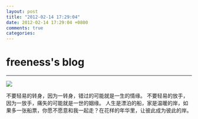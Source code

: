 ```yaml
---
layout: post
title: "2012-02-14 17:29:04"
date: 2012-02-14 17:29:04 +0800
comments: true
categories: 
---
```


# freeness's blog

----------

![](http://okqmqrbgo.bkt.clouddn.com/201202141729041.jpg)

>
不要轻易的转身，因为一转身，错过的可能就是一生的情缘。
不要轻易的放手，因为一放手，痛失的可能就是一世的姻缘。
人生是漂泊的船，家是温暖的岸，如果多一张船票，你愿不愿意和我一起走？在花样的年华里，让彼此成为彼此的岸。